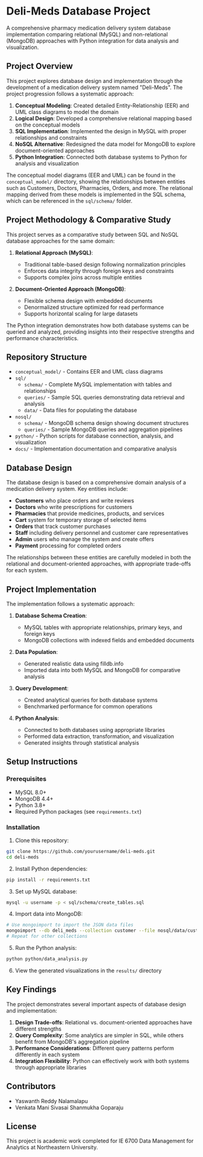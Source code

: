 # Deli-Meds Database Project

A comprehensive pharmacy medication delivery system database implementation comparing relational (MySQL) and non-relational (MongoDB) approaches with Python integration for data analysis and visualization.

## Project Overview

This project explores database design and implementation through the development of a medication delivery system named "Deli-Meds". The project progression follows a systematic approach:

1. **Conceptual Modeling**: Created detailed Entity-Relationship (EER) and UML class diagrams to model the domain
2. **Logical Design**: Developed a comprehensive relational mapping based on the conceptual models
3. **SQL Implementation**: Implemented the design in MySQL with proper relationships and constraints
4. **NoSQL Alternative**: Redesigned the data model for MongoDB to explore document-oriented approaches
5. **Python Integration**: Connected both database systems to Python for analysis and visualization

The conceptual model diagrams (EER and UML) can be found in the `conceptual_model/` directory, showing the relationships between entities such as Customers, Doctors, Pharmacies, Orders, and more. The relational mapping derived from these models is implemented in the SQL schema, which can be referenced in the `sql/schema/` folder.

## Project Methodology & Comparative Study

This project serves as a comparative study between SQL and NoSQL database approaches for the same domain:

1. **Relational Approach (MySQL)**:
   - Traditional table-based design following normalization principles
   - Enforces data integrity through foreign keys and constraints
   - Supports complex joins across multiple entities

2. **Document-Oriented Approach (MongoDB)**:
   - Flexible schema design with embedded documents
   - Denormalized structure optimized for read performance
   - Supports horizontal scaling for large datasets

The Python integration demonstrates how both database systems can be queried and analyzed, providing insights into their respective strengths and performance characteristics.

## Repository Structure

- `conceptual_model/` - Contains EER and UML class diagrams
- `sql/`
  - `schema/` - Complete MySQL implementation with tables and relationships
  - `queries/` - Sample SQL queries demonstrating data retrieval and analysis
  - `data/` - Data files for populating the database
- `nosql/`
  - `schema/` - MongoDB schema design showing document structures
  - `queries/` - Sample MongoDB queries and aggregation pipelines
- `python/` - Python scripts for database connection, analysis, and visualization
- `docs/` - Implementation documentation and comparative analysis

## Database Design

The database design is based on a comprehensive domain analysis of a medication delivery system. Key entities include:

- **Customers** who place orders and write reviews
- **Doctors** who write prescriptions for customers
- **Pharmacies** that provide medicines, products, and services
- **Cart** system for temporary storage of selected items
- **Orders** that track customer purchases
- **Staff** including delivery personnel and customer care representatives
- **Admin** users who manage the system and create offers
- **Payment** processing for completed orders

The relationships between these entities are carefully modeled in both the relational and document-oriented approaches, with appropriate trade-offs for each system.

## Project Implementation

The implementation follows a systematic approach:

1. **Database Schema Creation**: 
   - MySQL tables with appropriate relationships, primary keys, and foreign keys
   - MongoDB collections with indexed fields and embedded documents

2. **Data Population**:
   - Generated realistic data using filldb.info
   - Imported data into both MySQL and MongoDB for comparative analysis

3. **Query Development**:
   - Created analytical queries for both database systems
   - Benchmarked performance for common operations

4. **Python Analysis**:
   - Connected to both databases using appropriate libraries
   - Performed data extraction, transformation, and visualization
   - Generated insights through statistical analysis

## Setup Instructions

### Prerequisites
- MySQL 8.0+
- MongoDB 4.4+
- Python 3.8+
- Required Python packages (see `requirements.txt`)

### Installation

1. Clone this repository:
```bash
git clone https://github.com/yourusername/deli-meds.git
cd deli-meds
```

2. Install Python dependencies:
```bash
pip install -r requirements.txt
```

3. Set up MySQL database:
```bash
mysql -u username -p < sql/schema/create_tables.sql
```

4. Import data into MongoDB:
```bash
# Use mongoimport to import the JSON data files
mongoimport --db deli_meds --collection customer --file nosql/data/customer.json --jsonArray
# Repeat for other collections
```

5. Run the Python analysis:
```bash
python python/data_analysis.py
```

6. View the generated visualizations in the `results/` directory

## Key Findings

The project demonstrates several important aspects of database design and implementation:

1. **Design Trade-offs**: Relational vs. document-oriented approaches have different strengths
2. **Query Complexity**: Some analytics are simpler in SQL, while others benefit from MongoDB's aggregation pipeline
3. **Performance Considerations**: Different query patterns perform differently in each system
4. **Integration Flexibility**: Python can effectively work with both systems through appropriate libraries

## Contributors
- Yaswanth Reddy Nalamalapu
- Venkata Mani Sivasai Shanmukha Goparaju

## License
This project is academic work completed for IE 6700 Data Management for Analytics at Northeastern University.

